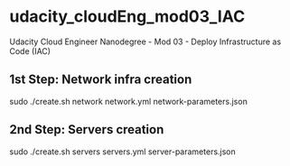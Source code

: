 # udacity_cloudEng_mod03_IAC
Udacity Cloud Engineer Nanodegree - Mod 03 - Deploy Infrastructure as Code (IAC)

## 1st Step: Network infra creation
 sudo ./create.sh network network.yml network-parameters.json
 
## 2nd Step: Servers creation
 sudo ./create.sh servers servers.yml server-parameters.json